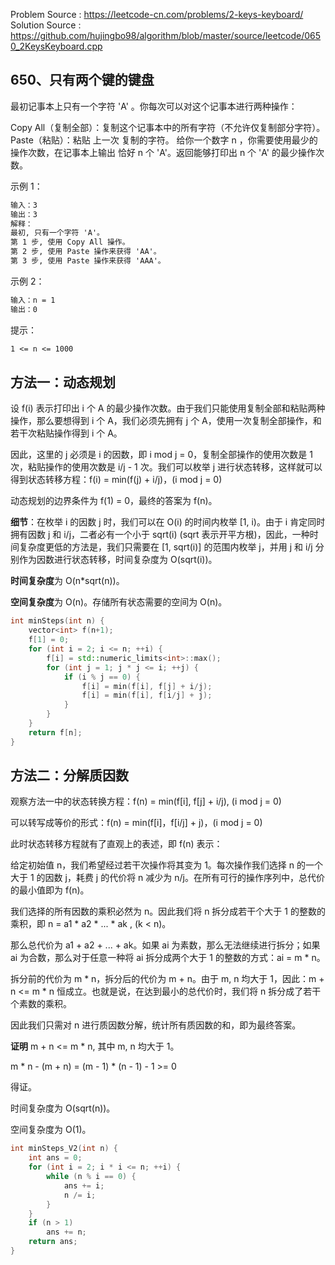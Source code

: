 <!--
 * @Author : Hu Jingbo
 * @Date   : 2021-09-19
-->

Problem Source : <https://leetcode-cn.com/problems/2-keys-keyboard/>
Solution Source : <https://github.com/hujingbo98/algorithm/blob/master/source/leetcode/0650_2KeysKeyboard.cpp>

## 650、只有两个键的键盘

最初记事本上只有一个字符 'A' 。你每次可以对这个记事本进行两种操作：

Copy All（复制全部）：复制这个记事本中的所有字符（不允许仅复制部分字符）。
Paste（粘贴）：粘贴 上一次 复制的字符。
给你一个数字 n ，你需要使用最少的操作次数，在记事本上输出 恰好 n 个 'A'。返回能够打印出 n 个 'A' 的最少操作次数。

示例 1：

```txt
输入：3
输出：3
解释：
最初, 只有一个字符 'A'。
第 1 步, 使用 Copy All 操作。
第 2 步, 使用 Paste 操作来获得 'AA'。
第 3 步, 使用 Paste 操作来获得 'AAA'。
```

示例 2：

```txt
输入：n = 1
输出：0
```

提示：

```txt
1 <= n <= 1000
```

## 方法一：动态规划

设 f(i) 表示打印出 i 个 A 的最少操作次数。由于我们只能使用复制全部和粘贴两种操作，那么要想得到 i 个 A，我们必须先拥有 j 个 A，使用一次复制全部操作，和若干次粘贴操作得到 i 个 A。

因此，这里的 j 必须是 i 的因数，即 i mod j = 0，复制全部操作的使用次数是 1 次，粘贴操作的使用次数是 i/j - 1 次。我们可以枚举 j 进行状态转移，这样就可以得到状态转移方程：f(i) = min(f(j) + i/j)，(i mod j = 0)

动态规划的边界条件为 f(1) = 0，最终的答案为 f(n)。

**细节**：在枚举 i 的因数 j 时，我们可以在 O(i) 的时间内枚举 [1, i)。由于 i 肯定同时拥有因数 j 和 i/j，二者必有一个小于 sqrt(i) (sqrt 表示开平方根)，因此，一种时间复杂度更低的方法是，我们只需要在 [1, sqrt(i)] 的范围内枚举 j，并用 j 和 i/j 分别作为因数进行状态转移，时间复杂度为 O(sqrt(i))。

**时间复杂度**为 O(n*sqrt(n))。

**空间复杂度**为 O(n)。存储所有状态需要的空间为 O(n)。

```c++
int minSteps(int n) {
    vector<int> f(n+1);
    f[1] = 0;
    for (int i = 2; i <= n; ++i) {
        f[i] = std::numeric_limits<int>::max();
        for (int j = 1; j * j <= i; ++j) {
            if (i % j == 0) {
                f[i] = min(f[i], f[j] + i/j);
                f[i] = min(f[i], f[i/j] + j);
            }
        }
    }
    return f[n];
}
```

## 方法二：分解质因数

观察方法一中的状态转换方程：f(n) = min(f[i], f[j] + i/j), (i mod j = 0)

可以转写成等价的形式：f(n) = min(f[i]，f[i/j] + j)，(i mod j = 0)

此时状态转移方程就有了直观上的表述，即 f(n) 表示：

给定初始值 n，我们希望经过若干次操作将其变为 1。每次操作我们选择 n 的一个大于 1 的因数 j，耗费 j 的代价将 n 减少为 n/j。在所有可行的操作序列中，总代价的最小值即为 f(n)。

我们选择的所有因数的乘积必然为 n。因此我们将 n 拆分成若干个大于 1 的整数的乘积，即 n = a1 * a2 * ... * ak  , (k < n)。

那么总代价为 a1 + a2 + ... + ak。如果 ai 为素数，那么无法继续进行拆分；如果 ai 为合数，那么对于任意一种将 ai 拆分成两个大于 1 的整数的方式：ai = m * n。

拆分前的代价为 m * n，拆分后的代价为 m + n。由于 m, n 均大于 1，因此：m + n <= m * n 恒成立。也就是说，在达到最小的总代价时，我们将 n 拆分成了若干个素数的乘积。

因此我们只需对 n 进行质因数分解，统计所有质因数的和，即为最终答案。

**证明** m + n <= m * n, 其中 m, n 均大于 1。

m * n - (m + n) = (m - 1) * (n - 1) - 1 >= 0

得证。

时间复杂度为 O(sqrt(n))。

空间复杂度为 O(1)。

```c++
int minSteps_V2(int n) {
    int ans = 0;
    for (int i = 2; i * i <= n; ++i) {
        while (n % i == 0) {
            ans += i;
            n /= i;
        }
    }
    if (n > 1)
        ans += n;
    return ans;
}
```

